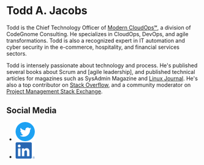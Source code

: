 # Todd A. Jacobs

Todd is the Chief Technology Officer of [Modern CloudOps℠][1], a
division of CodeGnome Consulting. He specializes in CloudOps, DevOps,
and agile transformations. Todd is also a recognized expert in IT
automation and cyber security in the e-commerce, hospitality, and
financial services sectors.

Todd is intensely passionate about technology and process. He's
published several books about Scrum and [agile leadership], and
published technical articles for magazines such as SysAdmin Magazine and
[Linux Journal][4]. He's also a top contributor on [Stack Overflow][5],
and a community moderator on [Project Management Stack Exchange][6].

## Social Media

- [![Twitter][7]][9]
- [![LinkedIn][8]][10]


[1]: http://moderncloudops.com/
[2]: https://leanpub.com/agilecio/
[3]: https://leanpub.com/scrum-first-aid/
[4]: https://www.linuxjournal.com/
[5]: https://stackoverflow.com/users/1301972/todd-a-jacobs
[6]: https://pm.stackexchange.com/users/4271/todd-a-jacobs
[7]: images/twitter.png
[8]: images/linkedin.png
[9]: https://twitter.com/Todd_A_Jacobs
[10]: https://www.linkedin.com/in/todd-a-jacobs/
